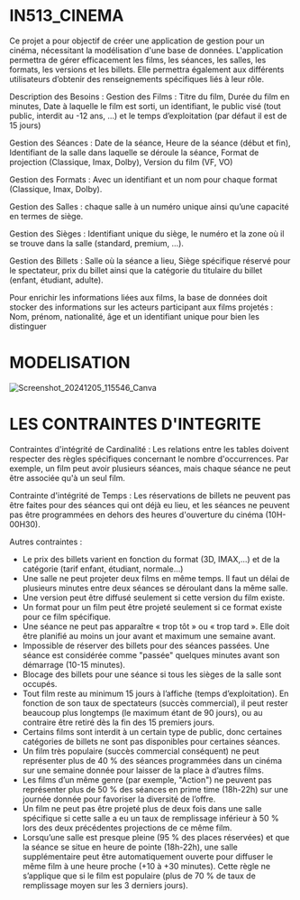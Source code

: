 # IN513_CINEMA

Ce projet a pour objectif de créer une application de gestion pour un cinéma, nécessitant la modélisation d'une base de données. L'application permettra de gérer efficacement les films, les séances, les salles, les formats, les versions et les billets. Elle permettra également aux différents utilisateurs d’obtenir des renseignements spécifiques liés à leur rôle.

Description des Besoins :
Gestion des Films : Titre du film, Durée du film en minutes, Date à laquelle le film est sorti, un identifiant, le public visé (tout public, interdit au -12 ans, …) et le temps d’exploitation (par défaut il est de 15 jours)

Gestion des Séances :  Date de la séance, Heure de la séance (début et fin), Identifiant de la salle dans laquelle se déroule la séance, Format de projection (Classique, Imax, Dolby), Version du film (VF, VO)

Gestion des Formats : Avec un identifiant et un nom pour chaque format (Classique, Imax, Dolby).

Gestion des Salles : chaque salle à un numéro unique ainsi qu’une capacité en termes de siège.

Gestion des Sièges : Identifiant unique du siège, le numéro et la zone où il se trouve dans la salle (standard, premium, …).

Gestion des Billets : Salle où la séance a lieu, Siège spécifique réservé pour le spectateur, prix du billet ainsi que la catégorie du titulaire du billet (enfant, étudiant, adulte).

Pour enrichir les informations liées aux films, la base de données doit stocker des informations sur les acteurs participant aux films projetés : Nom, prénom, nationalité, âge et un identifiant unique pour bien les distinguer

# MODELISATION 

![Screenshot_20241205_115546_Canva](https://github.com/user-attachments/assets/a506e69b-d35e-4c53-8d86-e2b6ca81fe5a)

# LES CONTRAINTES D'INTEGRITE 

Contraintes d'intégrité de Cardinalité :
Les relations entre les tables doivent respecter des règles spécifiques concernant le nombre d'occurrences. Par exemple, un film peut avoir plusieurs séances, mais chaque séance ne peut être associée qu'à un seul film.

Contrainte d'intégrité de Temps :
Les réservations de billets ne peuvent pas être faites pour des séances qui ont déjà eu lieu, et les séances ne peuvent pas être programmées en dehors des heures d'ouverture du cinéma (10H-00H30).

Autres contraintes :
- Le prix des billets varient en fonction du format (3D, IMAX,...) et de la catégorie (tarif enfant, étudiant, normale…)
- Une salle ne peut projeter deux films en même temps. Il faut un délai de plusieurs minutes entre deux séances se déroulant dans la même salle.
- Une version peut être diffusé seulement si cette version du film existe.
- Un format pour un film peut être projeté seulement si ce format existe pour ce film spécifique. 
- Une séance ne peut pas apparaître « trop tôt » ou « trop tard ». Elle doit être planifié au moins un jour avant et maximum une semaine avant.
- Impossible de réserver des billets pour des séances passées. Une séance est considérée comme "passée" quelques minutes avant son démarrage (10-15 minutes).
- Blocage des billets pour une séance si tous les sièges de la salle sont occupés. 
- Tout film reste au minimum 15 jours à l’affiche (temps d’exploitation). En fonction de son taux de spectateurs (succès commercial), il peut rester beaucoup plus longtemps (le maximum étant de 90 jours), ou au contraire être retiré dès la fin des 15 premiers jours.
- Certains films sont interdit à un certain type de public, donc certaines catégories de billets ne sont pas disponibles pour certaines séances. 
- Un film très populaire (succès commercial conséquent) ne peut représenter plus de 40 % des séances programmées dans un cinéma sur une semaine donnée pour laisser de la place à d’autres films.
- Les films d’un même genre (par exemple, "Action") ne peuvent pas représenter plus de 50 % des séances en prime time (18h-22h) sur une journée donnée pour favoriser la diversité de l’offre.
- Un film ne peut pas être projeté plus de deux fois dans une salle spécifique si cette salle a eu un taux de remplissage inférieur à 50 % lors des deux précédentes projections de ce même film.
- Lorsqu’une salle est presque pleine (95 % des places réservées) et que la séance se situe en heure de pointe (18h-22h), une salle supplémentaire peut être automatiquement ouverte pour diffuser le même film à une heure proche (+10 à +30 minutes). Cette règle ne s’applique que si le film est populaire (plus de 70 % de taux de remplissage moyen sur les 3 derniers jours).

